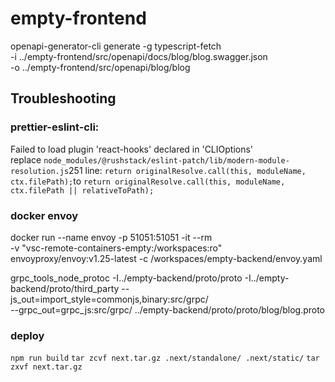 # empty-frontend

openapi-generator-cli generate -g typescript-fetch \
-i ../empty-frontend/src/openapi/docs/blog/blog.swagger.json \
-o ../empty-frontend/src/openapi/blog/blog

## Troubleshooting

### prettier-eslint-cli:

Failed to load plugin 'react-hooks' declared in 'CLIOptions'  
replace `node_modules/@rushstack/eslint-patch/lib/modern-module-resolution.js`251 line: `return originalResolve.call(this, moduleName, ctx.filePath);`to `return originalResolve.call(this, moduleName, ctx.filePath || relativeToPath);`

### docker envoy
docker run --name envoy -p 51051:51051 -it --rm \
  -v "vsc-remote-containers-empty:/workspaces:ro" \
  envoyproxy/envoy:v1.25-latest -c /workspaces/empty-backend/envoy.yaml


grpc_tools_node_protoc -I../empty-backend/proto/proto -I../empty-backend/proto/third_party --js_out=import_style=commonjs,binary:src/grpc/ \
--grpc_out=grpc_js:src/grpc/ ../empty-backend/proto/proto/blog/blog.proto 

### deploy
`npm run build` `tar zcvf next.tar.gz .next/standalone/ .next/static/` `tar zxvf next.tar.gz`